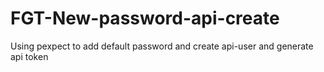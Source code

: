 # FGT-New-password-api-create
Using pexpect to add default password and create api-user and generate api token
